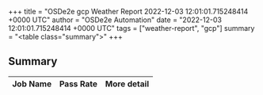 +++
title = "OSDe2e gcp Weather Report 2022-12-03 12:01:01.715248414 +0000 UTC"
author = "OSDe2e Automation"
date = "2022-12-03 12:01:01.715248414 +0000 UTC"
tags = ["weather-report", "gcp"]
summary = "<table class=\"summary\"></table>"
+++
## Summary

| Job Name | Pass Rate | More detail |
|----------|-----------|-------------|




